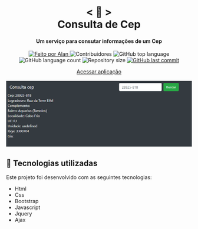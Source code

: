 <h1 align="center">
    < 🔎 > <br>
    Consulta de Cep
</h1>

<h4 align="center">
  Um serviço para consutar informações de um Cep
</h4>

<p align="center">
  <a href="https://github.com/nerd0000">
    <img alt="Feito por Alan" src="https://img.shields.io/badge/made%20by-Alan-8743CC">
  </a>

  <img alt="Contribuidores" src="https://img.shields.io/github/contributors/Nerd0000/Consulta-de-Cep">

  <img alt="GitHub top language" src="https://img.shields.io/github/languages/top/Nerd0000/Consulta-de-Cep.svg">

  <img alt="GitHub language count" src="https://img.shields.io/github/languages/count/Nerd0000/Consulta-de-Cep.svg">

  <img alt="Repository size" src="https://img.shields.io/github/repo-size/Nerd0000/Consulta-de-Cep.svg">

  <a href="https://github.com/Nerd0000/Consulta-de-Cep/commits/master">
    <img alt="GitHub last commit" src="https://img.shields.io/github/last-commit/Nerd0000/Consulta-de-Cep.svg">
  </a>
</p>

<p align="center">
  <a href="https://nerd0000.github.io/Consulta-de-Cep">Acessar aplicação</a>
  <br><br>
  <img src="https://github.com/Nerd0000/Consulta-de-Cep/blob/master/foto.png"></img>
</p>

## 🚀 Tecnologias utilizadas

Este projeto foi desenvolvido com as seguintes tecnologias:

- Html
- Css
- Bootstrap
- Javascript
- Jquery
- Ajax
